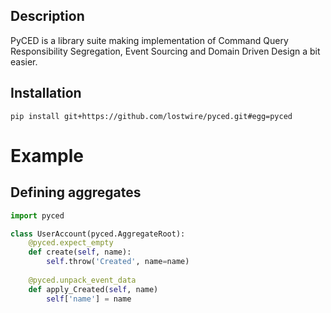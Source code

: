 Description
---

PyCED is a library suite making implementation of Command Query
Responsibility Segregation, Event Sourcing and Domain Driven Design a bit easier.


Installation
---

    pip install git+https://github.com/lostwire/pyced.git#egg=pyced
    

Example
===


Defining aggregates
---

```python
import pyced

class UserAccount(pyced.AggregateRoot):
    @pyced.expect_empty
    def create(self, name):
        self.throw('Created', name=name)
    
    @pyced.unpack_event_data
    def apply_Created(self, name)
        self['name'] = name
```


